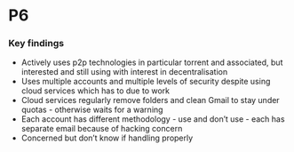 # P6

### Key findings

* Actively uses p2p technologies in particular torrent and associated, but interested and still using with interest in decentralisation
* Uses multiple accounts and multiple levels of security despite using cloud services which has to due to work
* Cloud services regularly remove folders and clean Gmail to stay under quotas - otherwise waits for a warning
* Each account has different methodology - use and don’t use - each has separate email because of hacking concern
* Concerned but don’t know if handling properly

